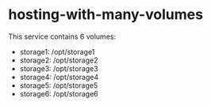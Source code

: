 # hosting-with-many-volumes

This service contains 6 volumes:
- storage1: /opt/storage1
- storage2: /opt/storage2
- storage3: /opt/storage3
- storage4: /opt/storage4
- storage5: /opt/storage5
- storage6: /opt/storage6